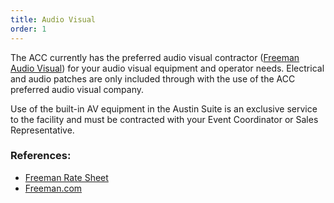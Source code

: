 ```yaml
---
title: Audio Visual
order: 1
---
```


The ACC currently has the preferred audio visual contractor ([Freeman Audio Visual](https://www.freeman.com/solutions/by-expertise/event-technology/production-technology)) for your audio visual equipment and operator needs. Electrical and audio patches are only included through with the use of the ACC preferred audio visual company.

Use of the built-in AV equipment in the Austin Suite is an exclusive service to the facility and must be contracted with your Event Coordinator or Sales Representative.

### References:

- [Freeman Rate Sheet](https://assets.austinconventioncenter.com/2023/Freeman_Event_Technology_ACCD_Structural_Rigging_Pricing.pdf)
- [Freeman.com](https://www.freeman.com)

